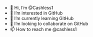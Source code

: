 - 👋 Hi, I’m @Cashless1
- 👀 I’m interested in GitHub
- 🌱 I’m currently learning GitHub
- 💞️ I’m looking to collaborate on GitHub
- 📫 How to reach me @cashless1

<!---
Cashless1/Cashless1 is a ✨ special ✨ repository because its `README.md` (this file) appears on your GitHub profile.
You can click the Preview link to take a look at your changes.
--->
